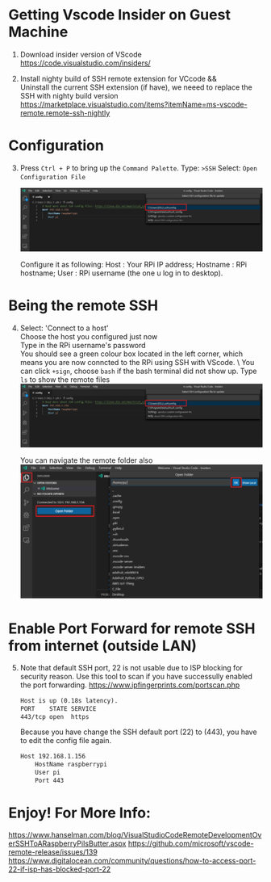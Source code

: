 # Getting Vscode Insider on Guest Machine

1. Download insider version of VScode https://code.visualstudio.com/insiders/

2. Install nighty build of SSH remote extension for VCcode && \
Uninstall the current SSH extension (if have), we neeed to replace the SSH with nighty build version	https://marketplace.visualstudio.com/items?itemName=ms-vscode-remote.remote-ssh-nightly


# Configuration

3. Press `Ctrl + P` to bring up the `Command Palette`. 
   Type: `>SSH` 
   Select: `Open Configuration File`
   
   ![ssh-config](/tutorials/remote-ssh-using-vscode/images/ssh-config.png)
   
   Configure it as following:
   Host : Your RPi IP address;
   Hostname : RPi hostname;
   User : RPi username (the one u log in to desktop).
   

# Being the remote SSH

4. Select: 'Connect to a host' \
   Choose the host you configured just now \
   Type in the RPi username's password  \
   You should see a green colour box located in the left corner, which means you are now conncted to the RPi using SSH with     VScode. \ 
   You can click `+sign`, choose `bash` if the bash terminal did not show up. Type `ls` to show the remote files 
   ![ssh-done](/tutorials/remote-ssh-using-vscode/images/ssh-config.png)
	
	You can navigate the remote folder also
	![ssh-done](/tutorials/remote-ssh-using-vscode/images/ssh-folder.png)
	
	
# Enable Port Forward for remote SSH from internet (outside LAN)
5. Note that default SSH port, 22 is not usable due to ISP blocking for security reason.
   Use this tool to scan if you have successully enabled the port forwarding. https://www.ipfingerprints.com/portscan.php

   ```
   Host is up (0.18s latency).
   PORT    STATE SERVICE
   443/tcp open  https
   ```

   Because you have change the SSH default port (22) to (443), you have to edit the config file again.

   ```
   Host 192.168.1.156 
       HostName raspberrypi
       User pi
       Port 443
   ```
   
# Enjoy! For More Info:
https://www.hanselman.com/blog/VisualStudioCodeRemoteDevelopmentOverSSHToARaspberryPiIsButter.aspx
https://github.com/microsoft/vscode-remote-release/issues/139
https://www.digitalocean.com/community/questions/how-to-access-port-22-if-isp-has-blocked-port-22
